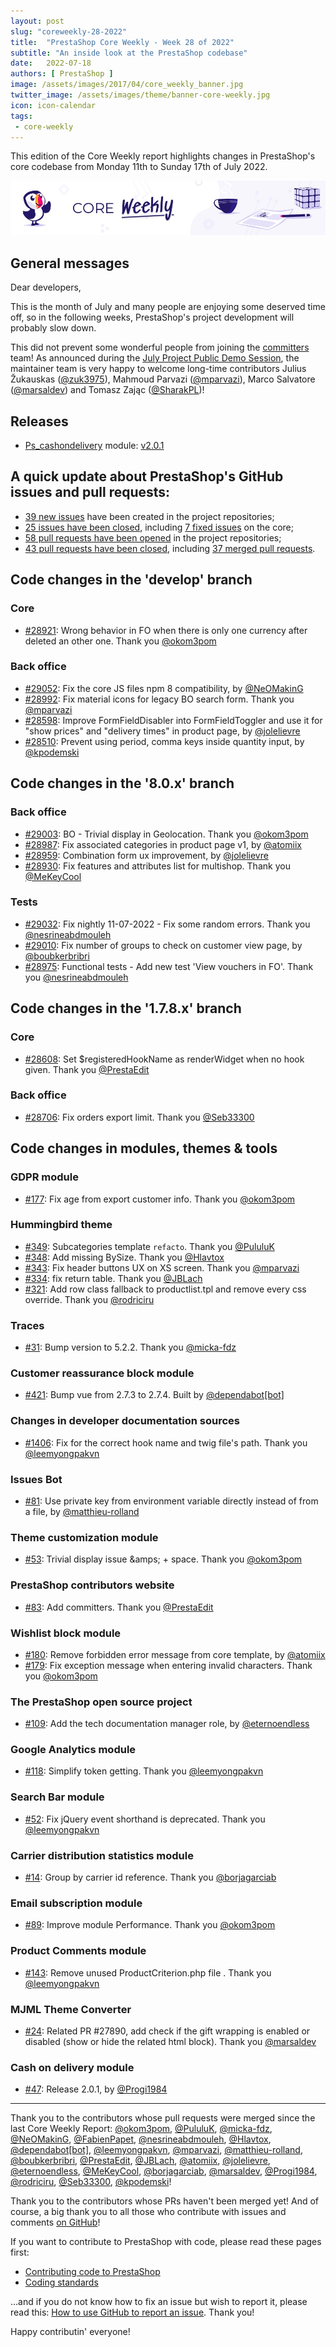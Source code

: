 ```yaml
---
layout: post
slug: "coreweekly-28-2022"
title:  "PrestaShop Core Weekly - Week 28 of 2022"
subtitle: "An inside look at the PrestaShop codebase"
date:   2022-07-18
authors: [ PrestaShop ]
image: /assets/images/2017/04/core_weekly_banner.jpg
twitter_image: /assets/images/theme/banner-core-weekly.jpg
icon: icon-calendar
tags:
 - core-weekly
---
```


This edition of the Core Weekly report highlights changes in PrestaShop's core codebase from Monday 11th to Sunday 17th of July 2022.

![Core Weekly banner](/assets/images/2018/12/banner-core-weekly.jpg)

## General messages

Dear developers,

This is the month of July and many people are enjoying some deserved time off, so in the following weeks, PrestaShop's project development will probably slow down.

This did not prevent some wonderful people from joining the [committers](https://www.prestashop-project.org/maintainers-guide/how-to-become-a-committer/) team! As announced during the [July Project Public Demo Session](https://build.prestashop.com/news/public-demo-5-2022/), the maintainer team is very happy to welcome long-time contributors Julius Žukauskas ([@zuk3975](https://github.com/zuk3975)), Mahmoud Parvazi ([@mparvazi](https://github.com/mparvazi)), Marco Salvatore ([@marsaldev](https://github.com/marsaldev)) and Tomasz Zając ([@SharakPL](https://github.com/SharakPL))!


## Releases

* [Ps_cashondelivery](https://github.com/PrestaShop/ps_cashondelivery) module: [v2.0.1](https://github.com/PrestaShop/ps_cashondelivery/releases/tag/v2.0.1)


## A quick update about PrestaShop's GitHub issues and pull requests:

- [39 new issues](https://github.com/search?q=org%3APrestaShop+is%3Apublic++-repo%3Aprestashop%2Fprestashop.github.io++is%3Aissue+created%3A2022-07-11..2022-07-17) have been created in the project repositories;
- [25 issues have been closed](https://github.com/search?q=org%3APrestaShop+is%3Apublic++-repo%3Aprestashop%2Fprestashop.github.io++is%3Aissue+closed%3A2022-07-11..2022-07-17), including [7 fixed issues](https://github.com/search?q=org%3APrestaShop+is%3Apublic++-repo%3Aprestashop%2Fprestashop.github.io++is%3Aissue+label%3Afixed+closed%3A2022-07-11..2022-07-17) on the core;
- [58 pull requests have been opened](https://github.com/search?q=org%3APrestaShop+is%3Apublic++-repo%3Aprestashop%2Fprestashop.github.io++is%3Apr+created%3A2022-07-11..2022-07-17) in the project repositories;
- [43 pull requests have been closed](https://github.com/search?q=org%3APrestaShop+is%3Apublic++-repo%3Aprestashop%2Fprestashop.github.io++is%3Apr+closed%3A2022-07-11..2022-07-17), including [37 merged pull requests](https://github.com/search?q=org%3APrestaShop+is%3Apublic++-repo%3Aprestashop%2Fprestashop.github.io++is%3Apr+merged%3A2022-07-11..2022-07-17).


## Code changes in the 'develop' branch


### Core
* [#28921](https://github.com/PrestaShop/PrestaShop/pull/28921): Wrong behavior in FO when there is only one currency after deleted an other one. Thank you [@okom3pom](https://github.com/okom3pom)


### Back office
* [#29052](https://github.com/PrestaShop/PrestaShop/pull/29052): Fix the core JS files npm 8 compatibility, by [@NeOMakinG](https://github.com/NeOMakinG)
* [#28992](https://github.com/PrestaShop/PrestaShop/pull/28992): Fix material icons for legacy BO search form. Thank you [@mparvazi](https://github.com/mparvazi)
* [#28598](https://github.com/PrestaShop/PrestaShop/pull/28598): Improve FormFieldDisabler into FormFieldToggler and use it for "show prices" and "delivery times" in product page, by [@jolelievre](https://github.com/jolelievre)
* [#28510](https://github.com/PrestaShop/PrestaShop/pull/28510): Prevent using period, comma keys inside quantity input, by [@kpodemski](https://github.com/kpodemski)


## Code changes in the '8.0.x' branch


### Back office
* [#29003](https://github.com/PrestaShop/PrestaShop/pull/29003): BO - Trivial display in Geolocation. Thank you [@okom3pom](https://github.com/okom3pom)
* [#28987](https://github.com/PrestaShop/PrestaShop/pull/28987): Fix associated categories in product page v1, by [@atomiix](https://github.com/atomiix)
* [#28959](https://github.com/PrestaShop/PrestaShop/pull/28959): Combination form ux improvement, by [@jolelievre](https://github.com/jolelievre)
* [#28930](https://github.com/PrestaShop/PrestaShop/pull/28930): Fix features and attributes list for multishop. Thank you [@MeKeyCool](https://github.com/MeKeyCool)


### Tests
* [#29032](https://github.com/PrestaShop/PrestaShop/pull/29032): Fix nightly 11-07-2022 - Fix some random errors. Thank you [@nesrineabdmouleh](https://github.com/nesrineabdmouleh)
* [#29010](https://github.com/PrestaShop/PrestaShop/pull/29010): Fix number of groups to check on customer view page, by [@boubkerbribri](https://github.com/boubkerbribri)
* [#28975](https://github.com/PrestaShop/PrestaShop/pull/28975): Functional tests - Add new test 'View vouchers in FO'. Thank you [@nesrineabdmouleh](https://github.com/nesrineabdmouleh)


## Code changes in the '1.7.8.x' branch


### Core
* [#28608](https://github.com/PrestaShop/PrestaShop/pull/28608): Set $registeredHookName as renderWidget when no hook given. Thank you [@PrestaEdit](https://github.com/PrestaEdit)


### Back office
* [#28706](https://github.com/PrestaShop/PrestaShop/pull/28706): Fix orders export limit. Thank you [@Seb33300](https://github.com/Seb33300)


## Code changes in modules, themes & tools


### GDPR module
* [#177](https://github.com/PrestaShop/psgdpr/pull/177): Fix age from export customer info. Thank you [@okom3pom](https://github.com/okom3pom)


### Hummingbird theme
* [#349](https://github.com/PrestaShop/hummingbird/pull/349): Subcategories template `refacto`. Thank you [@PululuK](https://github.com/PululuK)
* [#348](https://github.com/PrestaShop/hummingbird/pull/348): Add missing BySize. Thank you [@Hlavtox](https://github.com/Hlavtox)
* [#343](https://github.com/PrestaShop/hummingbird/pull/343): Fix header buttons UX on XS screen. Thank you [@mparvazi](https://github.com/mparvazi)
* [#334](https://github.com/PrestaShop/hummingbird/pull/334): fix return table. Thank you [@JBLach](https://github.com/JBLach)
* [#321](https://github.com/PrestaShop/hummingbird/pull/321): Add row class fallback to productlist.tpl and remove every css override. Thank you [@rodriciru](https://github.com/rodriciru)


### Traces
* [#31](https://github.com/PrestaShop/traces/pull/31): Bump version to 5.2.2. Thank you [@micka-fdz](https://github.com/micka-fdz)


### Customer reassurance block module
* [#421](https://github.com/PrestaShop/blockreassurance/pull/421): Bump vue from 2.7.3 to 2.7.4. Built by [@dependabot[bot]](https://github.com/apps/dependabot)


### Changes in developer documentation sources
* [#1406](https://github.com/PrestaShop/docs/pull/1406): Fix for the correct hook name and twig file's path. Thank you [@leemyongpakvn](https://github.com/leemyongpakvn)


### Issues Bot
* [#81](https://github.com/PrestaShop/issuebot/pull/81): Use private key from environment variable directly instead of from a file, by [@matthieu-rolland](https://github.com/matthieu-rolland)


### Theme customization module
* [#53](https://github.com/PrestaShop/ps_themecusto/pull/53): Trivial display issue &amps; + space. Thank you [@okom3pom](https://github.com/okom3pom)


### PrestaShop contributors website
* [#83](https://github.com/PrestaShop/TopContributors/pull/83): Add committers. Thank you [@PrestaEdit](https://github.com/PrestaEdit)


### Wishlist block module
* [#180](https://github.com/PrestaShop/blockwishlist/pull/180): Remove forbidden error message from core template, by [@atomiix](https://github.com/atomiix)
* [#179](https://github.com/PrestaShop/blockwishlist/pull/179): Fix exception message when entering invalid characters. Thank you [@okom3pom](https://github.com/okom3pom)


### The PrestaShop open source project
* [#109](https://github.com/PrestaShop/open-source/pull/109): Add the tech documentation manager role, by [@eternoendless](https://github.com/eternoendless)


### Google Analytics module
* [#118](https://github.com/PrestaShop/ps_googleanalytics/pull/118): Simplify token getting. Thank you [@leemyongpakvn](https://github.com/leemyongpakvn)


### Search Bar module
* [#52](https://github.com/PrestaShop/ps_searchbar/pull/52): Fix jQuery event shorthand is deprecated. Thank you [@leemyongpakvn](https://github.com/leemyongpakvn)


### Carrier distribution statistics module
* [#14](https://github.com/PrestaShop/statscarrier/pull/14): Group by carrier id reference. Thank you [@borjagarciab](https://github.com/borjagarciab)


### Email subscription module
* [#89](https://github.com/PrestaShop/ps_emailsubscription/pull/89): Improve module Performance. Thank you [@okom3pom](https://github.com/okom3pom)


### Product Comments module
* [#143](https://github.com/PrestaShop/productcomments/pull/143): Remove unused ProductCriterion.php file . Thank you [@leemyongpakvn](https://github.com/leemyongpakvn)


### MJML Theme Converter
* [#24](https://github.com/PrestaShop/mjml-theme-converter/pull/24): Related PR #27890, add check if the gift wrapping is enabled or disabled (show or hide the related html block). Thank you [@marsaldev](https://github.com/marsaldev)


### Cash on delivery module
* [#47](https://github.com/PrestaShop/ps_cashondelivery/pull/47): Release 2.0.1, by [@Progi1984](https://github.com/Progi1984)


<hr />

Thank you to the contributors whose pull requests were merged since the last Core Weekly Report: [@okom3pom](https://github.com/okom3pom), [@PululuK](https://github.com/PululuK), [@micka-fdz](https://github.com/micka-fdz), [@NeOMakinG](https://github.com/NeOMakinG), [@FabienPapet](https://github.com/FabienPapet), [@nesrineabdmouleh](https://github.com/nesrineabdmouleh), [@Hlavtox](https://github.com/Hlavtox), [@dependabot[bot]](https://github.com/apps/dependabot), [@leemyongpakvn](https://github.com/leemyongpakvn), [@mparvazi](https://github.com/mparvazi), [@matthieu-rolland](https://github.com/matthieu-rolland), [@boubkerbribri](https://github.com/boubkerbribri), [@PrestaEdit](https://github.com/PrestaEdit), [@JBLach](https://github.com/JBLach), [@atomiix](https://github.com/atomiix), [@jolelievre](https://github.com/jolelievre), [@eternoendless](https://github.com/eternoendless), [@MeKeyCool](https://github.com/MeKeyCool), [@borjagarciab](https://github.com/borjagarciab), [@marsaldev](https://github.com/marsaldev), [@Progi1984](https://github.com/Progi1984), [@rodriciru](https://github.com/rodriciru), [@Seb33300](https://github.com/Seb33300), [@kpodemski](https://github.com/kpodemski)!

Thank you to the contributors whose PRs haven't been merged yet! And of course, a big thank you to all those who contribute with issues and comments [on GitHub](https://github.com/PrestaShop/PrestaShop)!

If you want to contribute to PrestaShop with code, please read these pages first:

 * [Contributing code to PrestaShop](https://devdocs.prestashop.com/8/contribute/contribution-guidelines/)
 * [Coding standards](https://devdocs.prestashop.com/8/development/coding-standards/)

...and if you do not know how to fix an issue but wish to report it, please read this: [How to use GitHub to report an issue](https://devdocs.prestashop.com/8/contribute/contribute-reporting-issues/). Thank you!

Happy contributin' everyone!


